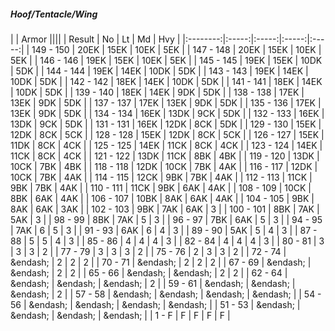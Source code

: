 ##### Hoof/Tentacle/Wing

|      | Armor ||||
| Result | No | Lt | Md | Hvy |
|:--------:|:-----:|:-----:|:-----:|:-----:|
| 149 - 150 | 20EK | 15EK | 10EK | 5EK |
| 147 - 148 | 20EK | 15EK | 10EK | 5EK |
| 146 - 146 | 19EK | 15EK | 10EK | 5EK |
| 145 - 145 | 19EK | 15EK | 10DK | 5DK |
| 144 - 144 | 19EK | 14EK | 10DK | 5DK |
| 143 - 143 | 19EK | 14EK | 10DK | 5DK |
| 142 - 142 | 18EK | 14EK | 10DK | 5DK |
| 141 - 141 | 18EK | 14EK | 10DK | 5DK |
| 139 - 140 | 18EK | 14EK | 9DK | 5DK |
| 138 - 138 | 17EK | 13EK | 9DK | 5DK |
| 137 - 137 | 17EK | 13EK | 9DK | 5DK |
| 135 - 136 | 17EK | 13EK | 9DK | 5DK |
| 134 - 134 | 16EK | 13DK | 9CK | 5DK |
| 132 - 133 | 16EK | 13DK | 9CK | 5DK |
| 131 - 131 | 16EK | 12DK | 8CK | 5DK |
| 129 - 130 | 15EK | 12DK | 8CK | 5CK |
| 128 - 128 | 15EK | 12DK | 8CK | 5CK |
| 126 - 127 | 15EK | 11DK | 8CK | 4CK |
| 125 - 125 | 14EK | 11CK | 8CK | 4CK |
| 123 - 124 | 14EK | 11CK | 8CK | 4CK |
| 121 - 122 | 13DK | 11CK | 8BK | 4BK |
| 119 - 120 | 13DK | 10CK | 7BK | 4BK |
| 118 - 118 | 12DK | 10CK | 7BK | 4AK |
| 116 - 117 | 12DK | 10CK | 7BK | 4AK |
| 114 - 115 | 12CK | 9BK | 7BK | 4AK |
| 112 - 113 | 11CK | 9BK | 7BK | 4AK |
| 110 - 111 | 11CK | 9BK | 6AK | 4AK |
| 108 - 109 | 10CK | 8BK | 6AK | 4AK |
| 106 - 107 | 10BK | 8AK | 6AK | 4AK |
| 104 - 105 | 9BK | 8AK | 6AK | 3AK |
| 102 - 103 | 9BK | 7AK | 6AK | 3 |
| 100 - 101 | 8BK | 7AK | 5AK | 3 |
| 98 - 99 | 8BK | 7AK | 5 | 3 |
| 96 - 97 | 7BK | 6AK | 5 | 3 |
| 94 - 95 | 7AK | 6 | 5 | 3 |
| 91 - 93 | 6AK | 6 | 4 | 3 |
| 89 - 90 | 5AK | 5 | 4 | 3 |
| 87 - 88 | 5 | 5 | 4 | 3 |
| 85 - 86 | 4 | 4 | 4 | 3 |
| 82 - 84 | 4 | 4 | 4 | 3 |
| 80 - 81 | 3 | 3 | 3 | 2 |
| 77 - 79 | 3 | 3 | 3 | 2 |
| 75 - 76 | 2 | 3 | 3 | 2 |
| 72 - 74 | &endash;  | 2 | 2 | 2 |
| 70 - 71 | &endash;  | 2 | 2 | 2 |
| 67 - 69 | &endash;  | &endash;  | 2 | 2 |
| 65 - 66 | &endash;  | &endash;  | 2 | 2 |
| 62 - 64 | &endash;  | &endash;  | &endash;  | 2 |
| 59 - 61 | &endash;  | &endash;  | &endash;  | 2 |
| 57 - 58 | &endash;  | &endash;  | &endash;  | &endash;  |
| 54 - 56 | &endash;  | &endash;  | &endash;  | &endash;  |
| 51 - 53 | &endash;  | &endash;  | &endash;  | &endash;  |
| 1 - F | F | F | F | F |
